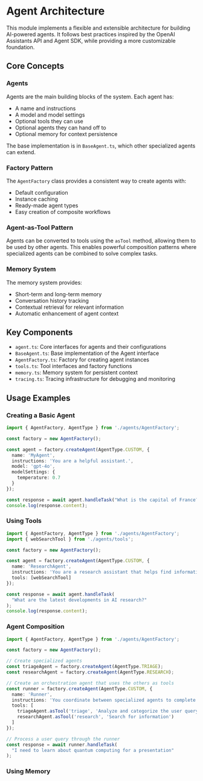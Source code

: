 # Agent Architecture

This module implements a flexible and extensible architecture for building AI-powered agents. It follows best practices inspired by the OpenAI Assistants API and Agent SDK, while providing a more customizable foundation.

## Core Concepts

### Agents

Agents are the main building blocks of the system. Each agent has:

- A name and instructions
- A model and model settings
- Optional tools they can use
- Optional agents they can hand off to
- Optional memory for context persistence

The base implementation is in `BaseAgent.ts`, which other specialized agents can extend.

### Factory Pattern

The `AgentFactory` class provides a consistent way to create agents with:

- Default configuration
- Instance caching
- Ready-made agent types
- Easy creation of composite workflows

### Agent-as-Tool Pattern

Agents can be converted to tools using the `asTool` method, allowing them to be used by other agents. This enables powerful composition patterns where specialized agents can be combined to solve complex tasks.

### Memory System

The memory system provides:

- Short-term and long-term memory
- Conversation history tracking
- Contextual retrieval for relevant information
- Automatic enhancement of agent context

## Key Components

- `agent.ts`: Core interfaces for agents and their configurations
- `BaseAgent.ts`: Base implementation of the Agent interface
- `AgentFactory.ts`: Factory for creating agent instances
- `tools.ts`: Tool interfaces and factory functions
- `memory.ts`: Memory system for persistent context
- `tracing.ts`: Tracing infrastructure for debugging and monitoring

## Usage Examples

### Creating a Basic Agent

```typescript
import { AgentFactory, AgentType } from './agents/AgentFactory';

const factory = new AgentFactory();

const agent = factory.createAgent(AgentType.CUSTOM, {
  name: 'MyAgent',
  instructions: 'You are a helpful assistant.',
  model: 'gpt-4o',
  modelSettings: {
    temperature: 0.7
  }
});

const response = await agent.handleTask("What is the capital of France?");
console.log(response.content);
```

### Using Tools

```typescript
import { AgentFactory, AgentType } from './agents/AgentFactory';
import { webSearchTool } from './agents/tools';

const factory = new AgentFactory();

const agent = factory.createAgent(AgentType.CUSTOM, {
  name: 'ResearchAgent',
  instructions: 'You are a research assistant that helps find information.',
  tools: [webSearchTool]
});

const response = await agent.handleTask(
  "What are the latest developments in AI research?"
);
console.log(response.content);
```

### Agent Composition

```typescript
import { AgentFactory, AgentType } from './agents/AgentFactory';

const factory = new AgentFactory();

// Create specialized agents
const triageAgent = factory.createAgent(AgentType.TRIAGE);
const researchAgent = factory.createAgent(AgentType.RESEARCH);

// Create an orchestration agent that uses the others as tools
const runner = factory.createAgent(AgentType.CUSTOM, {
  name: 'Runner',
  instructions: 'You coordinate between specialized agents to complete tasks',
  tools: [
    triageAgent.asTool('triage', 'Analyze and categorize the user query'),
    researchAgent.asTool('research', 'Search for information')
  ]
});

// Process a user query through the runner
const response = await runner.handleTask(
  "I need to learn about quantum computing for a presentation"
);
```

### Using Memory

```